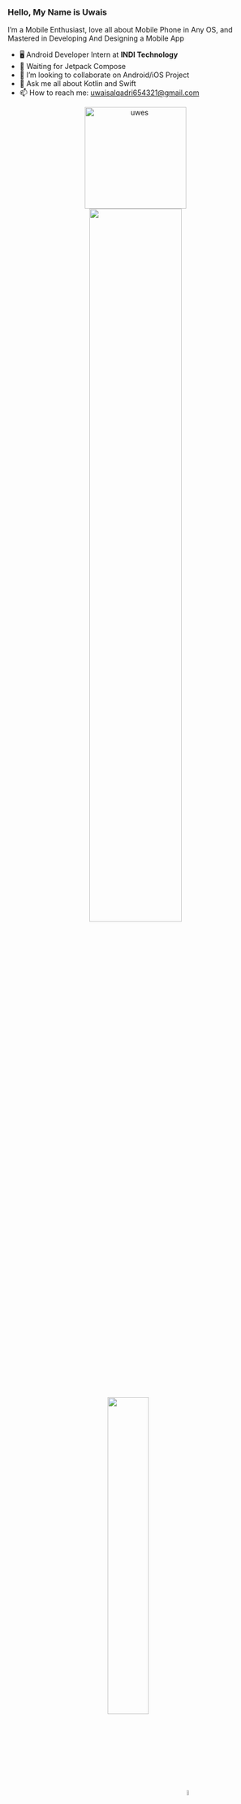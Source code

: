### Hello, My Name is Uwais

I’m a Mobile Enthusiast, love all about Mobile Phone in Any OS, and Mastered in Developing And Designing a Mobile App

- 🖥 Android Developer Intern at <b>INDI Technology</b>
- 📱 Waiting for Jetpack Compose
- 👯 I’m looking to collaborate on Android/iOS Project
- 💬 Ask me all about Kotlin and Swift
- 📫 How to reach me: uwaisalqadri654321@gmail.com

<p align="center">
  <img src="https://media.giphy.com/media/DgdKNRb3vD82dGjPOL/giphy.gif" alt="uwes" width="200" height="200"/>
  
 <img src="https://github-readme-stats.vercel.app/api?username=uwais123&&show_icons=true&title_color=4ecdc4&icon_color=247ba0&text_color=1a535c&bg_color=ffffff" width="60%">
  
  <img align="center" src="https://github-readme-stats.vercel.app/api/top-langs/?username=uwais123&theme=radical&hide_langs_below=1&layout=compact&&title_color=32C326&icon_color=8E8F8E&text_color=00000&bg_color=fffff" width="40%">
 
 <img src="https://archive.org/download/android-logo-peeking/android-logo-peeking.png" alt="uwes" width="5%"/>
 
</p>

